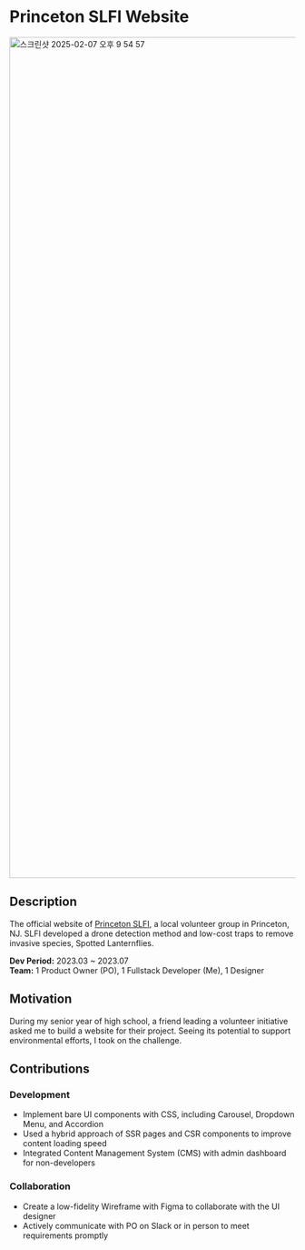 # Princeton SLFI Website
<img width="1479" alt="스크린샷 2025-02-07 오후 9 54 57" src="https://github.com/user-attachments/assets/e1d0299b-833b-44bc-a699-6c86ac52b6ee" />

## Description
The official website of [Princeton SLFI](https://princetonperspectives.com/theyre-quieter-and-prettier-than-cicadas-but-spotted-lanternflies-are-a-nuisance/), a local volunteer group in Princeton, NJ. SLFI developed a drone detection method and low-cost traps to remove invasive species, Spotted Lanternflies.

**Dev Period:** 2023.03 ~ 2023.07  
**Team:** 1 Product Owner (PO), 1 Fullstack Developer (Me), 1 Designer

## Motivation
During my senior year of high school, a friend leading a volunteer initiative asked me to build a website for their project. Seeing its potential to support environmental efforts, I took on the challenge. 

## Contributions
### Development
- Implement bare UI components with CSS, including Carousel, Dropdown Menu, and Accordion
- Used a hybrid approach of SSR pages and CSR components to improve content loading speed
- Integrated Content Management System (CMS) with admin dashboard for non-developers

### Collaboration
- Create a low-fidelity Wireframe with Figma to collaborate with the UI designer
- Actively communicate with PO on Slack or in person to meet requirements promptly
